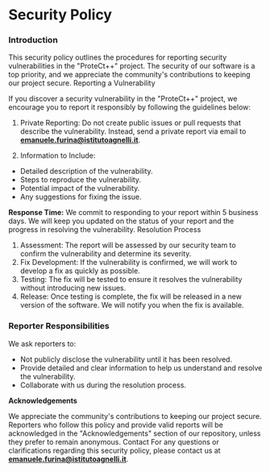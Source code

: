 # Security Policy

### Introduction

This security policy outlines the procedures for reporting security vulnerabilities in the "ProteCt++" project. The security of our software is a top priority, and we appreciate the community's contributions to keeping our project secure.
Reporting a Vulnerability

If you discover a security vulnerability in the "ProteCt++" project, we encourage you to report it responsibly by following the guidelines below:

1.	Private Reporting: Do not create public issues or pull requests that describe the vulnerability. Instead, send a private report via email to **emanuele.furina@istitutoagnelli.it**.
   
2.	Information to Include:
-	Detailed description of the vulnerability.
-	Steps to reproduce the vulnerability.
-	Potential impact of the vulnerability.
-	Any suggestions for fixing the issue.
  
**Response Time:** We commit to responding to your report within 5 business days. We will keep you updated on the status of your report and the progress in resolving the vulnerability.
Resolution Process

1.	Assessment: The report will be assessed by our security team to confirm the vulnerability and determine its severity.
2.	Fix Development: If the vulnerability is confirmed, we will work to develop a fix as quickly as possible.
3.	Testing: The fix will be tested to ensure it resolves the vulnerability without introducing new issues.
4.	Release: Once testing is complete, the fix will be released in a new version of the software. We will notify you when the fix is available.
   
### Reporter Responsibilities

We ask reporters to:
-	Not publicly disclose the vulnerability until it has been resolved.
-	Provide detailed and clear information to help us understand and resolve the vulnerability.
-	Collaborate with us during the resolution process.

**Acknowledgements**

We appreciate the community's contributions to keeping our project secure. Reporters who follow this policy and provide valid reports will be acknowledged in the "Acknowledgements" section of our repository, unless they prefer to remain anonymous.
Contact
For any questions or clarifications regarding this security policy, please contact us at **emanuele.furina@istitutoagnelli.it**.
